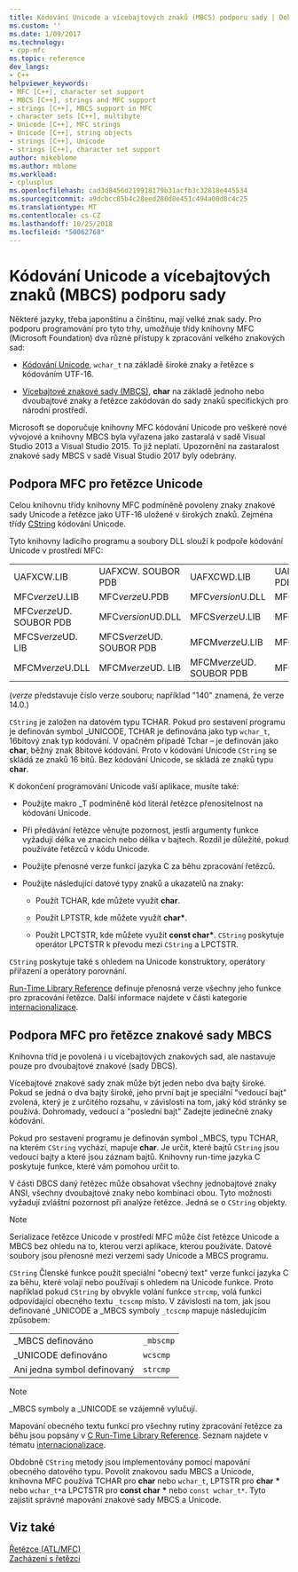 ```yaml
---
title: Kódování Unicode a vícebajtových znaků (MBCS) podporu sady | Dokumentace Microsoftu
ms.custom: ''
ms.date: 1/09/2017
ms.technology:
- cpp-mfc
ms.topic: reference
dev_langs:
- C++
helpviewer_keywords:
- MFC [C++], character set support
- MBCS [C++], strings and MFC support
- strings [C++], MBCS support in MFC
- character sets [C++], multibyte
- Unicode [C++], MFC strings
- Unicode [C++], string objects
- strings [C++], Unicode
- strings [C++], character set support
author: mikeblome
ms.author: mblome
ms.workload:
- cplusplus
ms.openlocfilehash: cad3d8456d219918179b31acfb3c32818e445534
ms.sourcegitcommit: a9dcbcc85b4c28eed280d8e451c494a00d8c4c25
ms.translationtype: MT
ms.contentlocale: cs-CZ
ms.lasthandoff: 10/25/2018
ms.locfileid: "50062768"
---
```

# <a name="unicode-and-multibyte-character-set-mbcs-support"></a>Kódování Unicode a vícebajtových znaků (MBCS) podporu sady

Některé jazyky, třeba japonštinu a čínštinu, mají velké znak sady. Pro podporu programování pro tyto trhy, umožňuje třídy knihovny MFC (Microsoft Foundation) dva různé přístupy k zpracování velkého znakových sad:

- [Kódování Unicode](#mfc-support-for-unicode-strings), `wchar_t` na základě široké znaky a řetězce s kódováním UTF-16.

- [Vícebajtové znakové sady (MBCS)](#mfc-support-for-mbcs-strings), **char** na základě jednoho nebo dvoubajtové znaky a řetězce zakódován do sady znaků specifických pro národní prostředí.

Microsoft se doporučuje knihovny MFC kódování Unicode pro veškeré nové vývojové a knihovny MBCS byla vyřazena jako zastaralá v sadě Visual Studio 2013 a Visual Studio 2015. To již neplatí. Upozornění na zastaralost znakové sady MBCS v sadě Visual Studio 2017 byly odebrány.

## <a name="mfc-support-for-unicode-strings"></a>Podpora MFC pro řetězce Unicode

Celou knihovnu třídy knihovny MFC podmíněně povoleny znaky znakové sady Unicode a řetězce jako UTF-16 uložené v širokých znaků. Zejména třídy [CString](../atl-mfc-shared/reference/cstringt-class.md) kódování Unicode.

Tyto knihovny ladicího programu a soubory DLL slouží k podpoře kódování Unicode v prostředí MFC:

|||||
|-|-|-|-|
|UAFXCW.LIB|UAFXCW. SOUBOR PDB|UAFXCWD.LIB|UAFXCWD. SOUBOR PDB|
|MFC*verze*U.LIB|MFC*verze*U.PDB|MFC*version*U.DLL|MFC*verze*UD. LIB|
|MFC*verze*UD. SOUBOR PDB|MFC*version*UD.DLL|MFCS*verze*U.LIB|MFCS*verze*U.PDB|
|MFCS*verze*UD. LIB|MFCS*verze*UD. SOUBOR PDB|MFCM*verze*U.LIB|MFCM*verze*U.PDB|
|MFCM*verze*U.DLL|MFCM*verze*UD. LIB|MFCM*verze*UD. SOUBOR PDB|MFCM*version*UD.DLL|

(*verze* představuje číslo verze souboru; například "140" znamená, že verze 14.0.)

`CString` je založen na datovém typu TCHAR. Pokud pro sestavení programu je definován symbol _UNICODE, TCHAR je definována jako typ `wchar_t`, 16bitový znak typ kódování. V opačném případě Tchar – je definován jako **char**, běžný znak 8bitové kódování. Proto v kódování Unicode `CString` se skládá ze znaků 16 bitů. Bez kódování Unicode, se skládá ze znaků typu **char**.

K dokončení programování Unicode vaší aplikace, musíte také:

- Použijte makro _T podmíněně kód literál řetězce přenositelnost na kódování Unicode.

- Při předávání řetězce věnujte pozornost, jestli argumenty funkce vyžadují délka ve znacích nebo délka v bajtech. Rozdíl je důležité, pokud používáte řetězců v kódu Unicode.

- Použijte přenosné verze funkcí jazyka C za běhu zpracování řetězců.

- Použijte následující datové typy znaků a ukazatelů na znaky:

   - Použít TCHAR, kde můžete využít **char**.

   - Použít LPTSTR, kde můžete využít **char**<strong>\*</strong>.

   - Použít LPCTSTR, kde můžete využít **const char**<strong>\*</strong>. `CString` poskytuje operátor LPCTSTR k převodu mezi `CString` a LPCTSTR.

`CString` poskytuje také s ohledem na Unicode konstruktory, operátory přiřazení a operátory porovnání.

[Run-Time Library Reference](../c-runtime-library/c-run-time-library-reference.md) definuje přenosná verze všechny jeho funkce pro zpracování řetězce. Další informace najdete v části kategorie [internacionalizace](../c-runtime-library/internationalization.md).

## <a name="mfc-support-for-mbcs-strings"></a>Podpora MFC pro řetězce znakové sady MBCS

Knihovna tříd je povolená i u vícebajtových znakových sad, ale nastavuje pouze pro dvoubajtové znakové (sady DBCS).

Vícebajtové znakové sady znak může být jeden nebo dva bajty široké. Pokud se jedná o dva bajty široké, jeho první bajt je speciální "vedoucí bajt" zvolená, který je z určitého rozsahu, v závislosti na tom, jaký kód stránky se používá. Dohromady, vedoucí a "poslední bajt" Zadejte jedinečné znaky kódování.

Pokud pro sestavení programu je definován symbol _MBCS, typu TCHAR, na kterém `CString` vychází, mapuje **char**. Je určit, které bajtů `CString` jsou vedoucí bajty a které jsou záznam bajtů. Knihovny run-time jazyka C poskytuje funkce, které vám pomohou určit to.

V části DBCS daný řetězec může obsahovat všechny jednobajtové znaky ANSI, všechny dvoubajtové znaky nebo kombinaci obou. Tyto možnosti vyžadují zvláštní pozornost při analýze řetězce. Jedná se o `CString` objekty.

> [!NOTE]
> Serializace řetězce Unicode v prostředí MFC může číst řetězce Unicode a MBCS bez ohledu na to, kterou verzi aplikace, kterou používáte. Datové soubory jsou přenosné mezi verzemi sady Unicode a MBCS programu.

`CString` Členské funkce použít speciální "obecný text" verze funkcí jazyka C za běhu, které volají nebo používají s ohledem na Unicode funkce. Proto například pokud `CString` by obvykle volání funkce `strcmp`, volá funkci odpovídající obecného textu `_tcscmp` místo. V závislosti na tom, jak jsou definované _UNICODE a _MBCS symboly `_tcscmp` mapuje následujícím způsobem:

|||
|-|-|
|_MBCS definováno|`_mbscmp`|
|_UNICODE definováno|`wcscmp`|
|Ani jedna symbol definovaný|`strcmp`|

> [!NOTE]
> _MBCS symboly a _UNICODE se vzájemně vylučují.

Mapování obecného textu funkcí pro všechny rutiny zpracování řetězce za běhu jsou popsány v [C Run-Time Library Reference](../c-runtime-library/c-run-time-library-reference.md). Seznam najdete v tématu [internacionalizace](../c-runtime-library/internationalization.md).

Obdobně `CString` metody jsou implementovány pomocí mapování obecného datového typu. Povolit znakovou sadu MBCS a Unicode, knihovna MFC používá TCHAR pro **char** nebo `wchar_t`, LPTSTR pro **char** <strong>\*</strong> nebo `wchar_t*`a LPCTSTR pro **const char** <strong>\*</strong> nebo `const wchar_t*`. Tyto zajistit správné mapování znakové sady MBCS a Unicode.

## <a name="see-also"></a>Viz také

[Řetězce (ATL/MFC)](../atl-mfc-shared/strings-atl-mfc.md)<br/>
[Zacházení s řetězci](../c-runtime-library/string-manipulation-crt.md)
